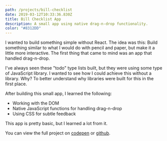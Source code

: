 ```yaml
---
path: /projects/bill-checklist
date: 2019-03-12T10:33:36.830Z
title: Bill Checklist App
description: A small app using native drag-n-drop functionality.
color: "#8312DD"
---
```

I wanted to build something simple without React. The idea was this: Build something similar to what I would do with pencil and paper, but make it a little more interactive. The first thing that came to mind was an app that handled drag-n-drop.

I've always seen these "todo" type lists built, but they were using some type of JavaScript library. I wanted to see how I could achieve this without a library. Why? To better understand why libraries were built for this in the first place.

After building this small app, I learned the following:
- Working with the DOM
- Native JavaScript functions for handling drag-n-drop
- Using CSS for subtle feedback

This app is pretty basic, but I learned a lot from it.

You can view the full project on [codepen](https://codepen.io/mylesenri/pen/KJWPWb) or [github](https://github.com/enriquezm/bills-todo-app).
